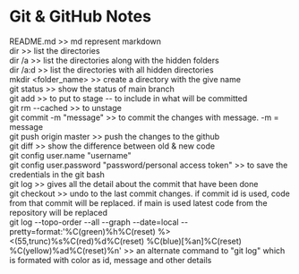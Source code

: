 # Git & GitHub Notes
README.md >> md represent markdown  
dir >> list the directories  
dir /a >> list the directories along with the hidden folders  
dir /a:d >> list the directories with all hidden directories  
mkdir <folder_name> >> create a directory with the give name  
git status >> show the status of main branch  
git add <file> >> to put to stage -- to include in what will be committed  
git rm --cached <file> >> to unstage  
git commit -m "message" >> to commit the changes with message. -m = message  
git push origin master >> push the changes to the github  
git diff <file> >> show the difference between old & new code  
git config user.name "username"  
git config user.password "password/personal access token" >> to save the credentials in the git bash  
git log >> gives all the detail about the commit that have been done  
git checkout <file> >> undo to the last commit changes. if commit id is used, code from that commit will be replaced. if main is used latest code from the repository will be replaced  
git log --topo-order --all --graph --date=local --pretty=format:'%C(green)%h%C(reset) %><(55,trunc)%s%C(red)%d%C(reset) %C(blue)[%an]%C(reset) %C(yellow)%ad%C(reset)%n' >> an alternate command to "git log" which is formated with color as id, message and other details  
